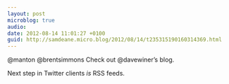 ```yaml
---
layout: post
microblog: true
audio: 
date: 2012-08-14 11:01:27 +0100
guid: http://samdeane.micro.blog/2012/08/14/t235315190160314369.html
---
```

@manton @brentsimmons Check out @davewiner’s blog.

Next step in Twitter clients *is* RSS feeds.
